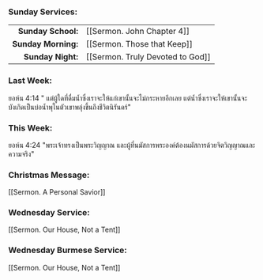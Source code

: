 ### Sunday Services:
| | |
| --:|:-- |
| **Sunday School:**  | [[Sermon. John Chapter 4]] |
| **Sunday Morning:** | [[Sermon. Those that Keep]] |
| **Sunday Night:**   | [[Sermon. Truly Devoted to God]] |
### Last Week: 
ยอห์น 4:14 " แต่ผู้ใดที่ดื่มน้ำซึ่งเราจะให้แก่เขานั้นจะไม่กระหายอีกเลย แต่น้ำซึ่งเราจะให้เขานั้นจะบังเกิดเป็นบ่อน้ำพุในตัวเขาพลุ่งขึ้นถึงชีวิตนิรันดร์"
### This Week:
ยอห์น 4:24 "พระเจ้าทรงเป็นพระวิญญาณ และผู้ที่นมัสการพระองค์ต้องนมัสการด้วยจิตวิญญาณและความจริง"
### Christmas Message:
[[Sermon. A Personal Savior]]
### Wednesday Service:
[[Sermon. Our House, Not a Tent]]
### Wednesday Burmese Service:
[[Sermon. Our House, Not a Tent]]